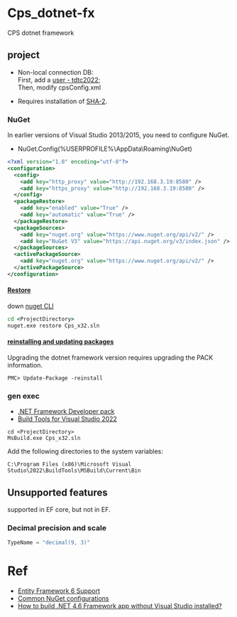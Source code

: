 # Cps_dotnet-fx
CPS dotnet framework

## project
- Non-local connection DB:    
First, add a [user - tdtc2022](https://www.cnblogs.com/xiaobin-hlj80/p/5189419.html);    
Then, modify cpsConfig.xml

- Requires installation of [SHA-2](https://tdtc-hrb.github.io/ops-win/posts/sha2-install).

### NuGet
In earlier versions of Visual Studio 2013/2015, you need to configure NuGet.
- NuGet.Config(%USERPROFILE%\AppData\Roaming\NuGet)
```xml
<?xml version="1.0" encoding="utf-8"?>
<configuration>
  <config>
    <add key="http_proxy" value="http://192.168.3.19:8580" />
    <add key="https_proxy" value="http://192.168.3.19:8580" />
  </config>
  <packageRestore>
    <add key="enabled" value="True" />
    <add key="automatic" value="True" />
  </packageRestore>
  <packageSources>
    <add key="nuget.org" value="https://www.nuget.org/api/v2/" />
    <add key="NuGet V3" value="https://api.nuget.org/v3/index.json" />
  </packageSources>
  <activePackageSource>
    <add key="nuget.org" value="https://www.nuget.org/api/v2/" />
  </activePackageSource>
</configuration>
```
#### [Restore](https://learn.microsoft.com/en-us/nuget/reference/cli-reference/cli-ref-restore)
down [nuget CLI](https://dist.nuget.org/win-x86-commandline/latest/nuget.exe)
```cmd
cd <ProjectDirectory>
nuget.exe restore Cps_x32.sln
```

#### [reinstalling and updating packages](https://learn.microsoft.com/en-us/nuget/consume-packages/reinstalling-and-updating-packages)
Upgrading the dotnet framework version requires upgrading the PACK information.
```
PMC> Update-Package -reinstall
```

### gen exec
- [.NET Framework Developer pack](https://dotnet.microsoft.com/en-us/download/dotnet-framework/net48)
- [Build Tools for Visual Studio 2022](https://visualstudio.microsoft.com/downloads/?cid=learn-onpage-download-cta#build-tools-for-visual-studio-2022)
```
cd <ProjectDirectory>
MsBuild.exe Cps_x32.sln
```
Add the following directories to the system variables:
```
C:\Program Files (x86)\Microsoft Visual Studio\2022\BuildTools\MSBuild\Current\Bin
```

## Unsupported features
supported in EF core, but not in EF.

### Decimal precision and scale
```c#
TypeName = "decimal(9, 3)"
```

# Ref
- [Entity Framework 6 Support](https://dev.mysql.com/doc/connector-net/en/connector-net-entityframework60.html)
- [Common NuGet configurations](https://learn.microsoft.com/en-us/nuget/consume-packages/configuring-nuget-behavior)
- [How to build .NET 4.6 Framework app without Visual Studio installed?](https://stackoverflow.com/a/32070575)
